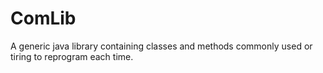 # ComLib
A generic java library containing classes and methods commonly used or tiring to reprogram each time.

